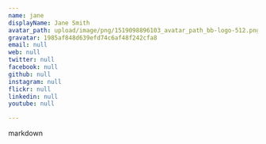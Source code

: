 ```yaml
---
name: jane
displayName: Jane Smith
avatar_path: upload/image/png/1519098896103_avatar_path_bb-logo-512.png
gravatar: 1985af848d639efd74c6af48f242cfa8
email: null
web: null
twitter: null
facebook: null
github: null
instagram: null
flickr: null
linkedin: null
youtube: null

---
```


markdown

